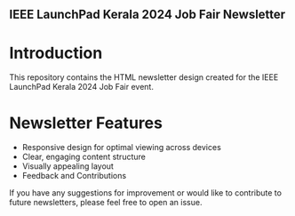 
## IEEE LaunchPad Kerala 2024 Job Fair Newsletter

# Introduction

This repository contains the HTML newsletter design created for the IEEE LaunchPad Kerala 2024 Job Fair event.

# Newsletter Features

 * Responsive design for optimal viewing across devices
 * Clear, engaging content structure
 * Visually appealing layout
 * Feedback and Contributions

If you have any suggestions for improvement or would like to contribute to future newsletters, please feel free to open an issue.

